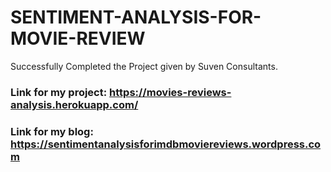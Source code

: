 # SENTIMENT-ANALYSIS-FOR-MOVIE-REVIEW
Successfully Completed the Project given by Suven Consultants.

### Link for my project: https://movies-reviews-analysis.herokuapp.com/
### Link for my blog: https://sentimentanalysisforimdbmoviereviews.wordpress.com 
